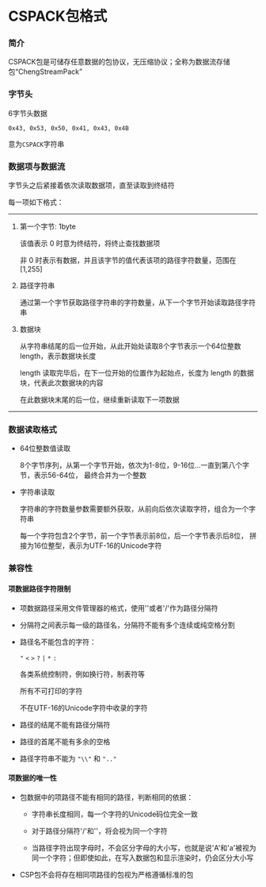﻿# CSPACK包格式

### 简介

CSPACK包是可储存任意数据的包协议，无压缩协议；全称为数据流存储包“ChengStreamPack”

### **字节头**

6字节头数据

```
0x43, 0x53, 0x50, 0x41, 0x43, 0x4B
```

意为`CSPACK`字符串

### 数据项与数据流

字节头之后紧接着依次读取数据项，直至读取到终结符

每一项如下格式：

---

1. 第一个字节: 1byte

	该值表示 0 时意为终结符，将终止查找数据项

	非 0 时表示有数据，并且该字节的值代表该项的路径字符数量，范围在[1,255]

2. 路径字符串

	通过第一个字节获取路径字符串的字符数量，从下一个字节开始读取路径字符串

3. 数据块

	从字符串结尾的后一位开始，从此开始处读取8个字节表示一个64位整数 length，表示数据块长度

	length 读取完毕后，在下一位开始的位置作为起始点，长度为 length 的数据块，代表此次数据块的内容

	在此数据块末尾的后一位，继续重新读取下一项数据

---

### 数据读取格式

- 64位整数值读取

	8个字节序列，从第一个字节开始，依次为1-8位，9-16位...一直到第八个字节，表示56-64位，
	最终合并为一个整数

- 字符串读取

	字符串的字符数量参数需要额外获取，从前向后依次读取字符，组合为一个字符串

	每一个字符包含2个字节，前一个字节表示前8位，后一个字节表示后8位，
	拼接为16位整型，表示为UTF-16的Unicode字符

### 兼容性

#### 项数据路径字符限制

- 项数据路径采用文件管理器的格式，使用'\'或者'/'作为路径分隔符

- 分隔符之间表示每一级的路径名，分隔符不能有多个连续或纯空格分割

- 路径名不能包含的字符：

	`"` `<` `>` `?` `|` `*` `:`

	各类系统控制符，例如换行符，制表符等

	所有不可打印的字符

	不在UTF-16的Unicode字符中收录的字符

- 路径的结尾不能有路径分隔符

- 路径的首尾不能有多余的空格

- 路径字符串不能为 `"\\"` 和 `".."`

#### 项数据的唯一性

- 包数据中的项路径不能有相同的路径，判断相同的依据：

	- 字符串长度相同，每一个字符的Unicode码位完全一致

	- 对于路径分隔符'/'和'\'，将会视为同一个字符

	- 当路径字符出现字母时，不会区分字母的大小写，也就是说'A'和'a'被视为同一个字符；但即使如此，在写入数据包和显示渲染时，仍会区分大小写

- CSP包不会将存在相同项路径的包视为严格遵循标准的包
